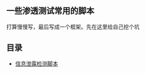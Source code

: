 ## 一些渗透测试常用的脚本

打算慢慢写，最后写成一个框架。先在这里给自己挖个坑

## 目录

- [信息泄露检测脚本](https://github.com/saucer-man/penetration-script/source_leak)